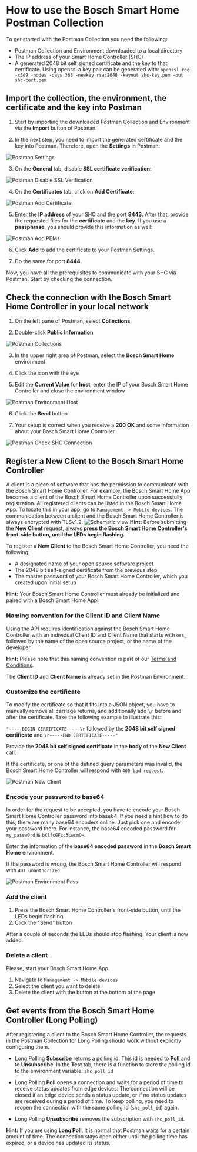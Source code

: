 # How to use the Bosch Smart Home Postman Collection

To get started with the Postman Collection you need the following:

- Postman Collection and Environment downloaded to a local directory
- The IP address of your Smart Home Controller (SHC)
- A generated 2048 bit self signed certificate and the key to that certificate. Using openssl a key pair can be generated with: `openssl req -x509 -nodes -days 365 -newkey rsa:2048 -keyout shc-key.pem -out shc-cert.pem`

## Import the collection, the environment, the certificate and the key into Postman
1. Start by importing the downloaded Postman Collection and Environment via the **Import** button of Postman. 

2. In the next step, you need to import the generated certificate and the key into Postman. Therefore, open the **Settings** in Postman:

![Postman Settings](images/postman_settings.png "Postman Settings")

3.  On the **General** tab, disable **SSL certificate verification**:

![Postman Disable SSL Verification](images/postman_disable_ssl_verification.png "Postman Disable SSL Verification")

4.  On the **Certificates** tab, click on **Add Certificate**:

![Postman Add Certificate](images/postman_add_certificate.png "Postman Add Certificate")

5. Enter the **IP address** of your SHC and the port **8443**. After that, provide the requested files for the **certificate** and the **key**. If you use a **passphrase**, you should provide this information as well:

![Postman Add PEMs](images/postman_add_pems.png "Postman Add PEMs")
	
6. Click **Add** to add the certificate to your Postman Settings.

7. Do the same for port **8444**.

Now, you have all the prerequisites to communicate with your SHC via Postman. Start by checking the connection.

## Check the connection with the Bosch Smart Home Controller in your local network
1. On the left pane of Postman, select **Collections**

2. Double-click **Public Information**

![Postman Collections](images/postman_collections.png "Postman Collections")

3. In the upper right area of Postman, select the **Bosch Smart Home** environment

4. Click the icon with the eye

5. Edit the **Current Value** for **host**, enter the IP of your Bosch Smart Home Controller and close the environment window

![Postman Environment Host](images/postman_environment_host.png "Postman Environment Host")

6. Click the **Send** button

7. Your setup is correct when you receive a **200 OK** and some information about your Bosch Smart Home Controller

![Postman Check SHC Connection](images/postman_check_shc_connection.png "Postman Check SHC Connection")

## Register a New Client to the Bosch Smart Home Controller
A client is a piece of software that has the permission to communicate with the Bosch Smart Home Controller. For example, the Bosch Smart Home App becomes a client of the Bosch Smart Home Controller upon successfully registration. All registered clients can be listed in the Bosch Smart Home App. To locate this in your app, go to `Management -> Mobile devices`. The communication between a client and the Bosch Smart Home Controller is always encrypted with TLSv1.2.
![Schematic view](images/shc-client-schematic-view.png "Schematic view")
**Hint:** Before submitting the **New Client** request, always **press the Bosch Smart Home Controller's front-side button, until the LEDs begin flashing**.

To register a **New Client** to the Bosch Smart Home Controller, you need the following:

- A designated name of your open source software project
- The 2048 bit self-signed certificate from the previous step
- The master password of your Bosch Smart Home Controller, which you created upon initial setup

**Hint:** Your Bosch Smart Home Controller must already be initialized and paired with a Bosch Smart Home App!

### Naming convention for the Client ID and Client Name
Using the API requires identification against the Bosch Smart Home Controller with an individual Client ID and Client Name that starts with `oss_` followed by the name of the open source project, or the name of the developer. 

**Hint:** Please note that this naming convention is part of our [Terms and Conditions](https://github.com/BoschSmartHome/bosch-shc-api-docs#terms-and-conditions).

The **Client ID** and **Client Name** is already set in the Postman Environment. 

### Customize the certificate
To modify the certificate so that it fits into a JSON object, you have to manually remove all carriage returns, and additionally add `\r` before and after the certificate. Take the following example to illustrate this:

`"-----BEGIN CERTIFICATE-----\r` followed by the **2048 bit self signed certificate** and `\r-----END CERTIFICATE-----"`

Provide the **2048 bit self signed certificate** in the **body** of the **New Client** call.

If the certificate, or one of the defined query parameters was invalid, the Bosch Smart Home Controller will respond with `400 bad request`.

![Postman New Client](images/postman_new_client.png "Postman New Client")

### Encode your password to base64

In order for the request to be accepted, you have to encode your Bosch Smart Home Controller password into base64. If you need a hint how to do this, there are many base64 encoders online. Just pick one and encode your password there. For instance, the base64 encoded password for `my_passw0rd` is `bXlfcGFzc3cwcmQ=`.

Enter the information of the **base64 encoded password** in the **Bosch Smart Home** environment.

If the password is wrong, the Bosch Smart Home Controller will respond with `401 unauthorized`.

![Postman Environment Pass](images/postman_environment_pass.png "Postman Environment Pass")

### Add the client
1. Press the Bosch Smart Home Controller's front-side button, until the LEDs begin flashing
2. Click the "Send" button

After a couple of seconds the LEDs should stop flashing. Your client is now added.

### Delete a client

Please, start your Bosch Smart Home App.
1. Navigate to `Management -> Mobile devices`
1. Select the client you want to delete
1. Delete the client with the button at the bottom of the page

## Get events from the Bosch Smart Home Controller (Long Polling)

After registering a client to the Bosch Smart Home Controller, the requests in the Postman Collection for Long Polling should work without explicitly configuring them.

- Long Polling **Subscribe** returns a polling id. This id is needed to **Poll** and to **Unsubscribe**. In the **Test** tab, there is a function to store the polling id to the environment variable: `shc_poll_id`

- Long Polling **Poll** opens a connection and waits for a period of time to receive status updates from edge devices. The connection will be closed if an edge device sends a status update, or if no status updates are received during a period of time. To keep polling, you need to reopen the connection with the same polling id (`shc_poll_id`) again. 

- Long Polling **Unsubscribe** removes the subscription with `shc_poll_id`. 

**Hint:** If you are using **Long Poll**, it is normal that Postman waits for a certain amount of time. The connection stays open either until the polling time has expired, or a device has updated its status.

